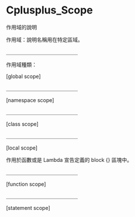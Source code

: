 # Cplusplus_Scope
作用域的說明

作用域：說明名稱用在特定區域。

＿＿＿＿＿＿＿＿＿＿＿＿＿＿

作用域種類：

[global scope]

＿＿＿＿＿＿＿＿＿＿＿＿＿＿

[namespace scope]

＿＿＿＿＿＿＿＿＿＿＿＿＿＿

[class scope]

＿＿＿＿＿＿＿＿＿＿＿＿＿＿

[local scope]

作用於函數或是 Lambda 宣告定義的 block {} 區塊中。

＿＿＿＿＿＿＿＿＿＿＿＿＿＿

[function scope]

＿＿＿＿＿＿＿＿＿＿＿＿＿＿

[statement scope]



